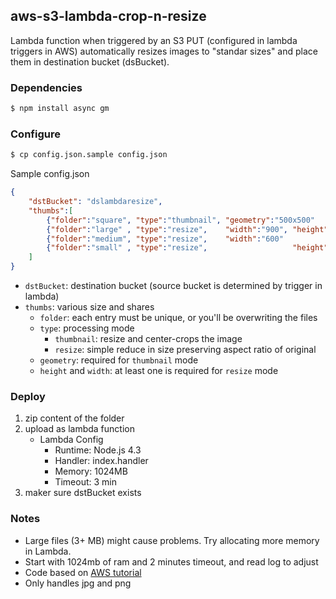 ## aws-s3-lambda-crop-n-resize
Lambda function when triggered by an S3 PUT (configured in lambda triggers in AWS) automatically resizes images to "standar sizes" and place them in destination bucket (dsBucket).

### Dependencies
```bash
$ npm install async gm
```
### Configure

```bash
$ cp config.json.sample config.json
```

Sample config.json

```json
{
	"dstBucket": "dslambdaresize",
	"thumbs":[
		{"folder":"square", "type":"thumbnail", "geometry":"500x500"         },
		{"folder":"large" , "type":"resize",    "width":"900", "height":"900"},
		{"folder":"medium", "type":"resize",    "width":"600"                },
		{"folder":"small" , "type":"resize",                   "height":"300"}
	]
}
```
- `dstBucket`: destination bucket (source bucket is determined by trigger in lambda)
- `thumbs`: various size and shares
	- `folder`: each entry must be unique, or you'll be overwriting the files
	- `type`: processing mode
		- `thumbnail`: resize and center-crops the image
		- `resize`: simple reduce in size preserving aspect ratio of original
	- `geometry`: required for `thumbnail` mode
	- `height` and `width`: at least one is required for `resize` mode


### Deploy
1. zip content of the folder
2. upload as lambda function
	* Lambda Config
		* Runtime: Node.js 4.3
		* Handler: index.handler
		* Memory: 1024MB
		* Timeout: 3 min
3. maker sure dstBucket exists

### Notes
* Large files (3+ MB) might cause problems. Try allocating more memory in Lambda.
* Start with 1024mb of ram and 2 minutes timeout, and read log to adjust
* Code based on [AWS tutorial](http://docs.aws.amazon.com/lambda/latest/dg/with-s3-example-deployment-pkg.html)
* Only handles jpg and png

